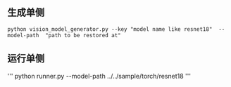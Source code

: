 ## 生成单侧


```
python vision_model_generator.py --key "model name like resnet18"  --model-path  "path to be restored at"
```


## 运行单侧
'''
python runner.py  --model-path ../../sample/torch/resnet18
'''

